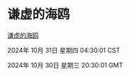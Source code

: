 # 谦虚的海鸥
[谦虚的海鸥](http://219.139.197.74:56308/qxdho/course/base/hotlink/index.php)

2024年 10月 31日 星期四 04:30:01 CST

2024年 10月 30日 星期三 20:30:01 GMT
